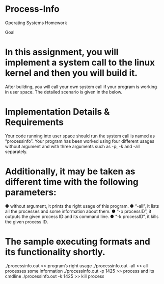 # Process-Info
Operating Systems Homework

Goal

# In this assignment, you will implement a system call to the linux kernel and then you will build it.
After building, you will call your own system call if your program is working in user space. The
detailed scenario is given in the below.

# Implementation Details & Requirements
Your code running into user space should run the system call is named as “processinfo”. Your
program has been worked using four different usages without argument and with three arguments
such as -p, -k and -all separately.

# Additionally, it may be taken as different time with the following parameters:
● without argument, it prints the right usage of this program.
● “-all”, it lists all the processes and some information about them.
● “-p processID”, it outputs the given process ID and its command line.
● “-k processID”, it kills the given process ID.

# The sample executing formats and its functionality shortly.
./processinfo.out >> program’s right usage
./processinfo.out -all >> all processes some information
./processinfo.out -p 1425 >> process and its cmdline
./processinfo.out -k 1425 >> kill process
